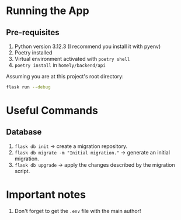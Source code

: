# Running the App

## Pre-requisites

1. Python version 3.12.3 (I recommend you install it with pyenv)
2. Poetry installed
3. Virtual environment activated with `poetry shell`
4. `poetry install` in `homely/backend/api`

Assuming you are at this project's root directory:
```bash
flask run --debug
```
# Useful Commands

## Database

1. `flask db init` -> create a migration repository.
2. `flask db migrate -m "Initial migration."` -> generate an initial migration.
3. `flask db upgrade` -> apply the changes described by the migration script.

# Important notes

1. Don't forget to get the `.env` file with the main author!
